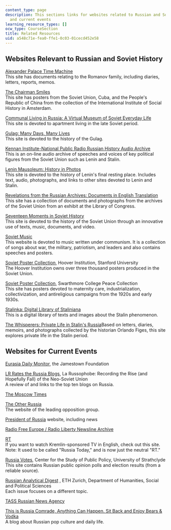 ```yaml
---
content_type: page
description: This sections links for websites related to Russian and Soviet history
  and current events
learning_resource_types: []
ocw_type: CourseSection
title: Related Resources
uid: a548c71e-fea0-ffe1-0c03-01cecd452e58
---
```


Websites Relevant to Russian and Soviet History
-----------------------------------------------

[Alexander Palace Time Machine](http://www.alexanderpalace.org/palace/mainpage.html)  
This site has documents relating to the Romanov family, including diaries, letters, reports, memos.

[The Chairman Smiles](http://www.iisg.nl/exhibitions/chairman/)  
This site has posters from the Soviet Union, Cuba, and the People's Republic of China from the collection of the International Institute of Social History in Amsterdam.

[Communal Living in Russia: A Virtual Museum of Soviet Everyday Life](http://kommunalka.colgate.edu/)  
This site is devoted to apartment living in the late Soviet period.

[Gulag: Many Days, Many Lives](http://gulaghistory.org/)  
This site is devoted to the history of the Gulag.

[Kennan Institute-National Public Radio Russian History Audio Archive](https://www.wilsoncenter.org/collection/kennan-institute-russian-history-audio-archive)  
This is an on-line audio archive of speeches and voices of key political figures from the Soviet Union such as Lenin and Stalin.

[Lenin Mausoleum: History in Photos](http://aha.ru/~mausoleu/m-hist_e.htm)  
This site is devoted to the history of Lenin's final resting place. Includes text, audio, photographs, and links to other sites devoted to Lenin and Stalin.

[Revelations from the Russian Archives: Documents in English Translation](http://loc.gov/exhibits/archives/)  
This site has a collection of documents and photographs from the archives of the Soviet Union from an exhibit at the Library of Congress.

[Seventeen Moments in Soviet History](http://soviethistory.msu.edu/)  
This site is devoted to the history of the Soviet Union through an innovative use of texts, music, documents, and video.

[Soviet Music](http://english.sovmusic.ru/)  
This website is devoted to music written under communism. It is a collection of songs about war, the military, patriotism, and leaders and also contains speeches and posters.

[Soviet Poster Collection](http://www.hoover.org/library-archives/collections/posters), Hoover Institution, Stanford University  
The Hoover Institution owns over three thousand posters produced in the Soviet Union.

[Soviet Poster Collection](http://www.swarthmore.edu/Library/peace/Sovietposters/soviethistintro.htm), Swarthmore College Peace Collection  
This site has posters devoted to maternity care, industrialization, collectivization, and antireligious campaigns from the 1920s and early 1930s.

[Stalinka: Digital Library of Staliniana](http://digital.library.pitt.edu/collection/stalinka-digital-library-staliniana)  
This is a digital library of texts and images about the Stalin phenomenon.

[The Whisperers: Private Life in Stalin's Russia](http://www.orlandofiges.com/whisperers.php)Based on letters, diaries, memoirs, and photographs collected by the historian Orlando Figes, this site explores private life in the Stalin period.

Websites for Current Events
---------------------------

[Eurasia Daily Monitor](https://jamestown.org/programs/edm), the Jamestown Foundation

[LR Rates the Russia Blogs](https://larussophobe.wordpress.com/2010/04/30/editorial-lr-rates-the-russia-blogs/), La Russophobe: Recording the Rise (and Hopefully Fall) of the Neo-Soviet Union  
A review of and links to the top ten blogs on Russia.

[The Moscow Times](https://themoscowtimes.com/)

[The Other Russia](http://www.theotherrussia.org/)  
The website of the leading opposition group.

[President of Russia](http://en.kremlin.ru/) website, including news

[Radio Free Europe / Radio Liberty Newsline Archive](http://www.rferl.org/z/683.html)

[RT](https://www.rt.com/)  
If you want to watch Kremlin-sponsored TV in English, check out this site.  
Note: It used to be called "Russia Today," and is now just the neutral "RT."

[Russia Votes](http://www.russiavotes.org/), Center for the Study of Public Policy, University of Strathclyde  
This site contains Russian public opinion polls and election results (from a reliable source).

[Russian Analytical Digest](http://www.css.ethz.ch/en/publications/rad/rad-all-issues.html) , ETH Zurich, Department of Humanities, Social and Political Sciences  
Each issue focuses on a different topic.

[TASS Russian News Agency](http://tass.com/?_ga=1.92042716.791538858.1477065461)

[This is Russia Comrade, Anything Can Happen. Sit Back and Enjoy Bears & Vodka](http://bearsandvodka.com/)  
A blog about Russian pop culture and daily life.